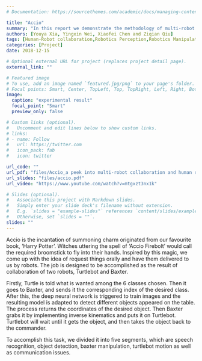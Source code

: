 ```yaml
---
# Documentation: https://sourcethemes.com/academic/docs/managing-content/

title: "Accio"
summary: "In this report we demonstrate the methodology of multi-robot collaboration, human-robot interaction and discussing the challenges we faced in this project and the insights gained from them, to be applied to future work in this domain."
authors: [Youya Xia, Yingxin Wei, Xiaofei Chen and Ziqian Qiu]
tags: [Human-Robot collaboration,Robotics Perception,Robotics Manipulation,Computer Vision]
categories: [Project]
date: 2018-12-15

# Optional external URL for project (replaces project detail page).
external_link: ""

# Featured image
# To use, add an image named `featured.jpg/png` to your page's folder.
# Focal points: Smart, Center, TopLeft, Top, TopRight, Left, Right, BottomLeft, Bottom, BottomRight.
image:
  caption: "experimental result"
  focal_point: "Smart"
  preview_only: false

# Custom links (optional).
#   Uncomment and edit lines below to show custom links.
# links:
# - name: Follow
#   url: https://twitter.com
#   icon_pack: fab
#   icon: twitter

url_code: ""
url_pdf: "files/Accio_a peek into multi-robot collaboration and human robot interaction.pdf"
url_slides: "files/accio.pdf"
url_video: "https://www.youtube.com/watch?v=mtgxzt3nx1k"

# Slides (optional).
#   Associate this project with Markdown slides.
#   Simply enter your slide deck's filename without extension.
#   E.g. `slides = "example-slides"` references `content/slides/example-slides.md`.
#   Otherwise, set `slides = ""`.
slides: ""
---
```

Accio is the incantation of summoning charm originated from our favourite book, ‘Harry Potter’. Witches uttering the spell of ‘Accio Firebolt’ would call the required broomstick to fly into their hands. Inspired by this magic, we come up with the idea of request things orally and have them delivered to us by robots. The job is designed to be accomplished as the result of collaboration of two robots, Turtlebot and Baxter.

Firstly, Turtle is told what is wanted among the 6 classes chosen. Then it goes to Baxter, and sends it the corresponding index of the desired class. After this, the deep neural network is triggered to train images and the resulting model is adapted to detect different objects appeared on the table. The process returns the coordinates of the desired object. Then Baxter grabs it by implementing inverse kinematics and puts it on Turtlebot. Turtlebot will wait until it gets the object, and then takes the object back to the commander.

To accomplish this task, we divided it into five segments, which are speech recognition, object detection, baxter manipulation, turtlebot motion as well as communication issues.
